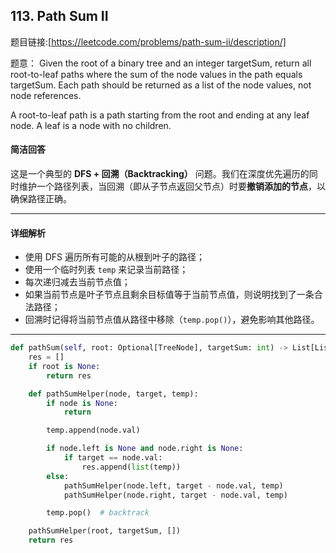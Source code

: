 ## 113. Path Sum II

题目链接:[https://leetcode.com/problems/path-sum-ii/description/]

题意： Given the root of a binary tree and an integer targetSum, return all root-to-leaf paths where the sum of the node values in the path equals targetSum. Each path should be returned as a list of the node values, not node references.

A root-to-leaf path is a path starting from the root and ending at any leaf node. A leaf is a node with no children.


#### 简洁回答

这是一个典型的 **DFS + 回溯（Backtracking）** 问题。我们在深度优先遍历的同时维护一个路径列表，当回溯（即从子节点返回父节点）时要**撤销添加的节点**，以确保路径正确。

---

#### 详细解析

- 使用 DFS 遍历所有可能的从根到叶子的路径；
- 使用一个临时列表 `temp` 来记录当前路径；
- 每次递归减去当前节点值；
- 如果当前节点是叶子节点且剩余目标值等于当前节点值，则说明找到了一条合法路径；
- 回溯时记得将当前节点值从路径中移除（`temp.pop()`），避免影响其他路径。

---


```python
def pathSum(self, root: Optional[TreeNode], targetSum: int) -> List[List[int]]:
    res = []
    if root is None:
        return res

    def pathSumHelper(node, target, temp):
        if node is None:
            return

        temp.append(node.val)

        if node.left is None and node.right is None:
            if target == node.val:
                res.append(list(temp))
        else:
            pathSumHelper(node.left, target - node.val, temp)
            pathSumHelper(node.right, target - node.val, temp)

        temp.pop()  # backtrack

    pathSumHelper(root, targetSum, [])
    return res
```
